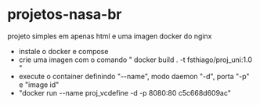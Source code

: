 # projetos-nasa-br
projeto simples em apenas html e uma imagen docker do nginx 

- instale o docker e compose
- crie uma imagen com o comando " docker build . -t fsthiago/proj_uni:1.0 "
- execute o container definindo "--name", modo daemon "-d", porta "-p" e "image id"
- "docker run --name proj_vcdefine -d -p 8080:80 c5c668d609ac"
